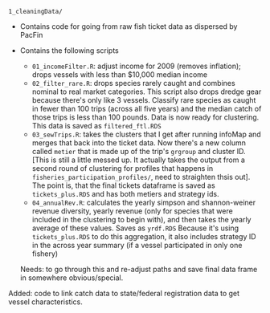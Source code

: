 `1_cleaningData/`

+ Contains code for going from raw fish ticket data as dispersed by PacFin
+ Contains the following scripts
  + `01_incomeFilter.R`: adjust income for 2009 (removes inflation); drops vessels with less than $10,000 median income
  + `02_filter_rare.R`: drops species rarely caught and combines nominal to real market categories. This script also drops dredge gear because there's only like 3 vessels. Classify rare species as caught in fewer than 100 trips (across all five years) and the median catch of those trips is less than 100 pounds. Data is now ready for clustering. This data is saved as `filtered_ftl.RDS`
  + `03_sewTrips.R`: takes the clusters that I get after running infoMap and merges that back into the ticket data. Now there's a new column called `metier` that is made up of the trip's `grgroup` and cluster ID. [This is still a little messed up. It actually takes the output from a second round of clustering for profiles that happens in `fisheries_participation_profiles/`, need to straighten thsis out]. The point is, that the final tickets dataframe is saved as `tickets_plus.RDS` and has both metiers and strategy ids.
  + `04_annualRev.R`: calculates the yearly simpson and shannon-weiner revenue diversity, yearly revenue (only for species that were included in the clustering to begin with), and then takes the yearly average of these values. Saves as `yrdf.RDS` Because it's using `tickets_plus.RDS` to do this aggregation, it also includes strategy ID in the across year summary (if a vessel participated in only one fishery)

  Needs: to go through this and re-adjust paths and save final data frame in somewhere obvious/special.

Added: code to link catch data to state/federal registration data to get vessel characteristics. 
